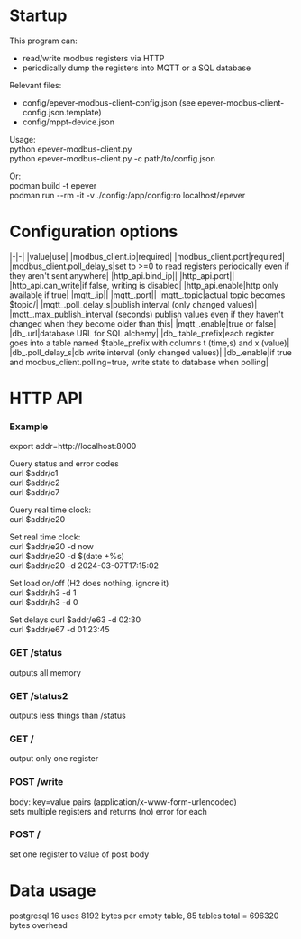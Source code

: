 # Startup

This program can:
- read/write modbus registers via HTTP  
- periodically dump the registers into MQTT or a SQL database  

Relevant files:  
- config/epever-modbus-client-config.json (see epever-modbus-client-config.json.template)
- config/mppt-device.json

Usage:  
python epever-modbus-client.py  
python epever-modbus-client.py -c path/to/config.json  

Or:  
podman build -t epever  
podman run --rm -it -v ./config:/app/config:ro localhost/epever  

# Configuration options

|-|-|
|value|use|
|modbus\_client.ip|required|
|modbus\_client.port|required|
|modbus\_client.poll\_delay\_s|set to >=0 to read registers periodically even if they aren't sent anywhere|
|http\_api.bind\_ip||
|http\_api.port||
|http\_api.can\_write|if false, writing is disabled|
|http\_api.enable|http only available if true|
|mqtt\_.ip||
|mqtt\_.port||
|mqtt\_.topic|actual topic becomes $topic/<id>|
|mqtt\_.poll\_delay\_s|publish interval (only changed values)|
|mqtt\_.max\_publish\_interval|(seconds) publish values even if they haven't changed when they become older than this|
|mqtt\_.enable|true or false|
|db\_.url|database URL for SQL alchemy|
|db\_.table\_prefix|each register goes into a table named $table\_prefix<id> with columns t (time,s) and x (value)|
|db\_.poll\_delay\_s|db write interval (only changed values)|
|db\_.enable|if true and modbus\_client.polling=true, write state to database when polling|

# HTTP API

### Example

export addr=http://localhost:8000  

Query status and error codes  
curl $addr/c1  
curl $addr/c2  
curl $addr/c7  

Query real time clock:  
curl $addr/e20

Set real time clock:  
curl $addr/e20 -d now  
curl $addr/e20 -d $(date +%s)  
curl $addr/e20 -d 2024-03-07T17:15:02  

Set load on/off (H2 does nothing, ignore it)  
curl $addr/h3 -d 1  
curl $addr/h3 -d 0  

Set delays
curl $addr/e63 -d 02:30  
curl $addr/e67 -d 01:23:45


### GET /status

outputs all memory

### GET /status2

outputs less things than /status

### GET /<id>

output only one register

### POST /write

body: key=value pairs (application/x-www-form-urlencoded)  
sets multiple registers and returns (no) error for each  

### POST /<id>

set one register to value of post body

# Data usage

postgresql 16 uses 8192 bytes per empty table, 85 tables total = 696320 bytes overhead  


